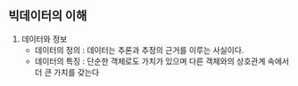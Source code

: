 ## 빅데이터의 이해

1. 데이터와 정보
   - 데이터의 정의 : 데이터는 추론과 추정의 근거를 이루는 사실이다.
   - 데이터의 특징 : 단순한 객체로도 가치가 있으며 다른 객체와의 상호관계 속에서 더 큰 가치를 갖는다
